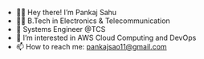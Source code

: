 * 🙋‍♂️ Hey there! I’m Pankaj Sahu
* 👨‍🎓 B.Tech in Electronics & Telecommunication
* 🏢 Systems Engineer @TCS
* 🤩 I’m interested in AWS Cloud Computing and DevOps
* 📫 How to reach me: pankajsao11@gmail.com
